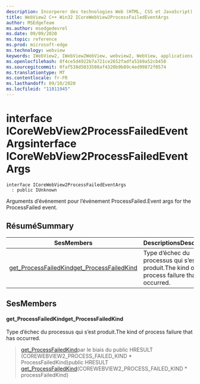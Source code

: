 ```yaml
---
description: Incorporer des technologies Web (HTML, CSS et JavaScript) dans vos applications natives avec le contrôle Microsoft Edge WebView2
title: WebView2 C++ Win32 ICoreWebView2ProcessFailedEventArgs
author: MSEdgeTeam
ms.author: msedgedevrel
ms.date: 09/09/2020
ms.topic: reference
ms.prod: microsoft-edge
ms.technology: webview
keywords: IWebView2, IWebView2WebView, webview2, WebView, applications Win32, Win32, Edge, ICoreWebView2, ICoreWebView2Controller, contrôle de navigateur, html Edge, ICoreWebView2ProcessFailedEventArgs
ms.openlocfilehash: 0f4ce5d4922b7a721ce2652fadfa5169a52cb458
ms.sourcegitcommit: 0faf538d5033508af4320b9b89c4ed99872f0574
ms.translationtype: MT
ms.contentlocale: fr-FR
ms.lasthandoff: 09/10/2020
ms.locfileid: "11011945"
---
```

# <span data-ttu-id="8ac52-104">interface ICoreWebView2ProcessFailedEventArgs</span><span class="sxs-lookup"><span data-stu-id="8ac52-104">interface ICoreWebView2ProcessFailedEventArgs</span></span> 

```
interface ICoreWebView2ProcessFailedEventArgs
  : public IUnknown
```

<span data-ttu-id="8ac52-105">Arguments d’événement pour l’événement ProcessFailed.</span><span class="sxs-lookup"><span data-stu-id="8ac52-105">Event args for the ProcessFailed event.</span></span>

## <span data-ttu-id="8ac52-106">Résumé</span><span class="sxs-lookup"><span data-stu-id="8ac52-106">Summary</span></span>

 <span data-ttu-id="8ac52-107">Ses</span><span class="sxs-lookup"><span data-stu-id="8ac52-107">Members</span></span>                        | <span data-ttu-id="8ac52-108">Descriptions</span><span class="sxs-lookup"><span data-stu-id="8ac52-108">Descriptions</span></span>
--------------------------------|---------------------------------------------
[<span data-ttu-id="8ac52-109">get_ProcessFailedKind</span><span class="sxs-lookup"><span data-stu-id="8ac52-109">get_ProcessFailedKind</span></span>](#get_processfailedkind) | <span data-ttu-id="8ac52-110">Type d’échec du processus qui s’est produit.</span><span class="sxs-lookup"><span data-stu-id="8ac52-110">The kind of process failure that has occurred.</span></span>

## <span data-ttu-id="8ac52-111">Ses</span><span class="sxs-lookup"><span data-stu-id="8ac52-111">Members</span></span>

#### <span data-ttu-id="8ac52-112">get_ProcessFailedKind</span><span class="sxs-lookup"><span data-stu-id="8ac52-112">get_ProcessFailedKind</span></span> 

<span data-ttu-id="8ac52-113">Type d’échec du processus qui s’est produit.</span><span class="sxs-lookup"><span data-stu-id="8ac52-113">The kind of process failure that has occurred.</span></span>

> <span data-ttu-id="8ac52-114">[get_ProcessFailedKind](#get_processfailedkind)par le biais du public HRESULT (COREWEBVIEW2_PROCESS_FAILED_KIND \* ProcessFailedKind)</span><span class="sxs-lookup"><span data-stu-id="8ac52-114">public HRESULT [get_ProcessFailedKind](#get_processfailedkind)(COREWEBVIEW2_PROCESS_FAILED_KIND \* processFailedKind)</span></span>

